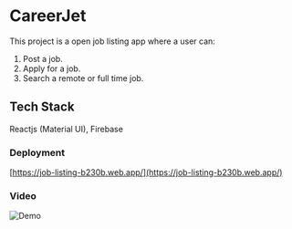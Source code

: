 # CareerJet

This project is a open job listing app where a user can:
1. Post a job.
2. Apply for a job.
3. Search a remote or full time job.

## Tech Stack
Reactjs (Material UI), Firebase

### Deployment
[https://job-listing-b230b.web.app/](https://job-listing-b230b.web.app/)

### Video
![Demo](https://github.com/Akanksha1312/job-listing-app/blob/master/demo/screen-capture.gif)
